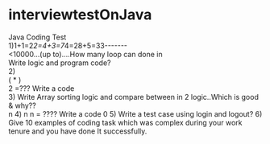 # interviewtestOnJava
Java Coding Test<br>
1)1+1=2*2=4+3=7*4=28+5=33-------<br>
 <10000…(up to)….How many loop can done in<br>
 Write logic and program code?<br>
2)<br>
( * )<br>
2
 =??? Write a code<br>
3) Write Array sorting logic and compare between in 2 logic..Which is good & why??
<br>
 n
4) n
n
 = ???? Write a code
 0
5) Write a test case using login and logout?
6) Give 10 examples of coding task which was complex during your work tenure and you have done It
successfully.
